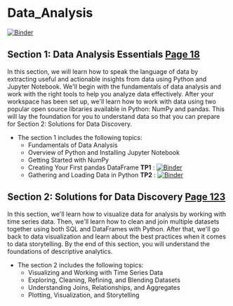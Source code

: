 # Data_Analysis

[![Binder](https://mybinder.org/badge_logo.svg)](https://mybinder.org/v2/gh/nevermind78/Data_Analysis/main)

## Section 1: Data Analysis Essentials [Page 18](https://github.com/nevermind78/Data_Analysis/blob/main/Practical%20Data%20Analysis%20Using%20Jupyter%20Notebook.pdf)

In this section, we will learn how to speak the language of data by extracting useful and
actionable insights from data using Python and Jupyter Notebook. We'll begin with the
fundamentals of data analysis and work with the right tools to help you analyze data
effectively. After your workspace has been set up, we'll learn how to work with data using
two popular open source libraries available in Python: NumPy and pandas. This will lay
the foundation for you to understand data so that you can prepare for Section 2: Solutions for
Data Discovery.
* The section 1 includes the following topics:
  * Fundamentals of Data Analysis
  * Overview of Python and Installing Jupyter Notebook
  * Getting Started with NumPy
  * Creating Your First pandas DataFrame **TP1** : [![Binder](https://mybinder.org/badge_logo.svg)](https://github.com/nevermind78/Data_Analysis/blob/59aa298ff39a3aff32a49f955bc834c562feef5f/TP1/notebooks/TP1_dataframes_features.ipynb](https://hub-binder.mybinder.ovh/user/nevermind78-data_analysis-9ehfvr3f/notebooks/TP1/notebooks/TP1_dataframes_features.ipynb))
  * Gathering and Loading Data in Python **TP2** : [![Binder](https://mybinder.org/badge_logo.svg)](https://github.com/nevermind78/Data_Analysis/blob/59aa298ff39a3aff32a49f955bc834c562feef5f/TP1/notebooks/TP1_dataframes_features.ipynb](https://hub-binder.mybinder.ovh/user/nevermind78-data_analysis-9ehfvr3f/notebooks/TP2/notebooks/TP2_retrieve_sql_and_create_dataframe.ipynb))


## Section 2: Solutions for Data Discovery [Page 123](https://github.com/nevermind78/Data_Analysis/blob/main/Practical%20Data%20Analysis%20Using%20Jupyter%20Notebook.pdf)

In this section, we'll learn how to visualize data for analysis by working with time series
data. Then, we'll learn how to clean and join multiple datasets together using both SQL and
DataFrames with Python. After that, we'll go back to data visualization and learn about the
best practices when it comes to data storytelling. By the end of this section, you will
understand the foundations of descriptive analytics.
* The section 2 includes the following topics:
  * Visualizing and Working with Time Series Data
  * Exploring, Cleaning, Refining, and Blending Datasets
  * Understanding Joins, Relationships, and Aggregates
  * Plotting, Visualization, and Storytelling
